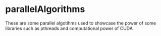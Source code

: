 # parallelAlgorithms
These are some parallel algotihms used to showcase the power of some libraries such as pthreads and computational power of CUDA
